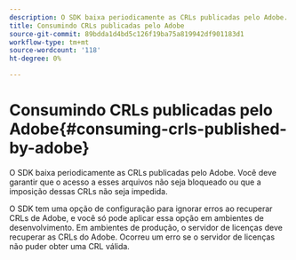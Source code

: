 ```yaml
---
description: O SDK baixa periodicamente as CRLs publicadas pelo Adobe. Você deve garantir que o acesso a esses arquivos não seja bloqueado ou que a imposição dessas CRLs não seja impedida.
title: Consumindo CRLs publicadas pelo Adobe
source-git-commit: 89bdda1d4bd5c126f19ba75a819942df901183d1
workflow-type: tm+mt
source-wordcount: '118'
ht-degree: 0%

---
```



# Consumindo CRLs publicadas pelo Adobe{#consuming-crls-published-by-adobe}

O SDK baixa periodicamente as CRLs publicadas pelo Adobe. Você deve garantir que o acesso a esses arquivos não seja bloqueado ou que a imposição dessas CRLs não seja impedida.

O SDK tem uma opção de configuração para ignorar erros ao recuperar CRLs de Adobe, e você só pode aplicar essa opção em ambientes de desenvolvimento. Em ambientes de produção, o servidor de licenças deve recuperar as CRLs do Adobe. Ocorreu um erro se o servidor de licenças não puder obter uma CRL válida.
